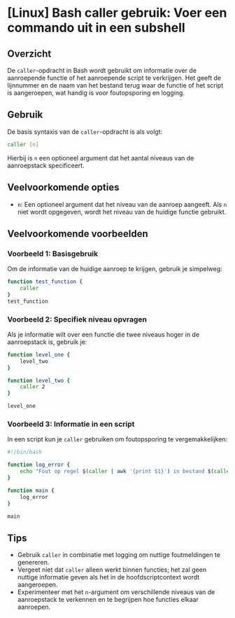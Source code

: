 # [Linux] Bash caller gebruik: Voer een commando uit in een subshell

## Overzicht
De `caller`-opdracht in Bash wordt gebruikt om informatie over de aanroepende functie of het aanroepende script te verkrijgen. Het geeft de lijnnummer en de naam van het bestand terug waar de functie of het script is aangeroepen, wat handig is voor foutopsporing en logging.

## Gebruik
De basis syntaxis van de `caller`-opdracht is als volgt:

```bash
caller [n]
```

Hierbij is `n` een optioneel argument dat het aantal niveaus van de aanroepstack specificeert.

## Veelvoorkomende opties
- `n`: Een optioneel argument dat het niveau van de aanroep aangeeft. Als `n` niet wordt opgegeven, wordt het niveau van de huidige functie gebruikt.

## Veelvoorkomende voorbeelden

### Voorbeeld 1: Basisgebruik
Om de informatie van de huidige aanroep te krijgen, gebruik je simpelweg:

```bash
function test_function {
    caller
}
test_function
```

### Voorbeeld 2: Specifiek niveau opvragen
Als je informatie wilt over een functie die twee niveaus hoger in de aanroepstack is, gebruik je:

```bash
function level_one {
    level_two
}

function level_two {
    caller 2
}

level_one
```

### Voorbeeld 3: Informatie in een script
In een script kun je `caller` gebruiken om foutopsporing te vergemakkelijken:

```bash
#!/bin/bash

function log_error {
    echo "Fout op regel $(caller | awk '{print $1}') in bestand $(caller | awk '{print $2}')"
}

function main {
    log_error
}

main
```

## Tips
- Gebruik `caller` in combinatie met logging om nuttige foutmeldingen te genereren.
- Vergeet niet dat `caller` alleen werkt binnen functies; het zal geen nuttige informatie geven als het in de hoofdscriptcontext wordt aangeroepen.
- Experimenteer met het `n`-argument om verschillende niveaus van de aanroepstack te verkennen en te begrijpen hoe functies elkaar aanroepen.